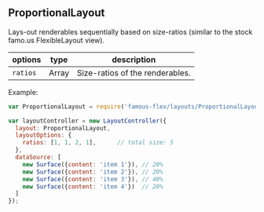 <a name="module_ProportionalLayout"></a>
## ProportionalLayout
Lays-out renderables sequentially based on size-ratios (similar to the stock famo.us FlexibleLayout view).

|options|type|description|
|---|---|---|
|`ratios`|Array|Size-ratios of the renderables.|

Example:

```javascript
var ProportionalLayout = require('famous-flex/layouts/ProportionalLayout');

var layoutController = new LayoutController({
  layout: ProportionalLayout,
  layoutOptions: {
    ratios: [1, 1, 2, 1],      // total size: 5
  },
  dataSource: [
    new Surface({content: 'item 1'}), // 20%
    new Surface({content: 'item 2'}), // 20%
    new Surface({content: 'item 3'}), // 40%
    new Surface({content: 'item 4'})  // 20%
  ]
});
```

